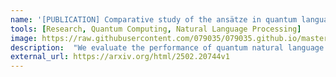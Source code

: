```yaml
--- 
name: '[PUBLICATION] Comparative study of the ansätze in quantum language models'
tools: [Research, Quantum Computing, Natural Language Processing]
image: https://raw.githubusercontent.com/079035/079035.github.io/master/docs/images/1_z0NYDWZchR6m5tNrADoa5A-jpeg.png
description:  "We evaluate the performance of quantum natural language processing (QNLP) models based on these ansätze at different levels in text classification tasks."
external_url: https://arxiv.org/html/2502.20744v1
---
```

